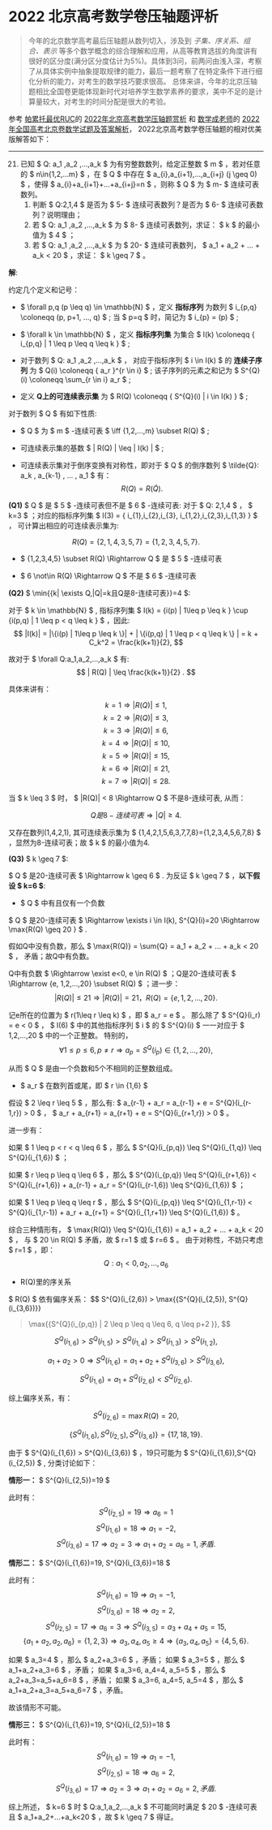 # 2022 北京高考数学卷压轴题评析

> 今年的北京数学高考最后压轴题从数列切入，涉及到 _子集、序关系、组合、表示_ 等多个数学概念的综合理解和应用，从高等教育选拔的角度讲有很好的区分度(满分区分度估计为5%)。具体到3问，前两问由浅入深，考察了从具体实例中抽象提取规律的能力，最后一题考察了在特定条件下进行细化分析的能力，对考生的数学技巧要求很高。
> 总体来讲，今年的北京压轴题相比全国卷更能体现新时代对培养学生数学素养的要求，美中不足的是计算量较大，对考生的时间分配是很大的考验。

参考
[帕累托最优RUC](https://www.zhihu.com/people/pa-lei-tuo-zui-you-ruc)的
[2022年北京高考数学压轴题赏析](https://zhuanlan.zhihu.com/p/525808497)
和
[数学成老师](https://www.toutiao.com/c/user/token/MS4wLjABAAAAuRgilIMGvUPSyaFIEq6OIxKA1ojJ0wdvSWZy3MQz0p0)的
[2022年全国高考北京卷数学试题及答案解析](https://www.toutiao.com/article/7107730552026825257/)，
2022北京高考数学卷压轴题的相对优美版解答如下：

----------------

21. 已知 $ Q: a_1 ,a_2 ,...,a_k $ 为有穷整数数列，给定正整数 $ m $ ，若对任意的 $ n\in\{1,2,...m\} $ ，在 $ Q $ 中存在 $ a_{i},a_{i+1},...,a_{i+j} (j \geq 0) $ ，使得 $ a_{i}+a_{i+1}+...+a_{i+j}=n $ ，则称 $ Q $ 为 $ m- $ 连续可表数列。
    1. 判断 $ Q:2,1,4 $ 是否为 $ 5- $ 连续可表数列？是否为 $ 6- $ 连续可表数列？说明理由；
    2. 若 $ Q: a_1 ,a_2 ,...,a_k $ 为 $ 8- $ 连续可表数列，求证： $ k $ 的最小值为 $ 4 $ ；
    2. 若 $ Q: a_1 ,a_2 ,...,a_k $ 为 $ 20- $ 连续可表数列， $ a_1 + a_2 + ... + a_k < 20 $ ，求证： $ k \geq 7 $  。

**解**:

约定几个定义和记号：

*  $ \forall p,q (p \leq q) \in \mathbb{N} $ ，定义 **指标序列** 为数列  $ i_{p,q} \coloneqq (p, p+1, ..., q)  $  ; 当  $ p=q $ 时，简记为  $ i_{p} = (p) $  ;

*  $ \forall k \in \mathbb{N} $ ，定义 **指标序列集** 为集合  $ I(k) \coloneqq \{ i_{p,q} | 1 \leq p \leq q \leq k \} $  ;

* 对于数列  $ Q: a_1 ,a_2 ,...,a_k $  ， 对应于指标序列  $ i \in I(k) $  的 **连续子序列** 为  $ Q(i) \coloneqq \{ a_r \}^{r \in i}  $  ; 该子序列的元素之和记为  $  S^{Q}(i) \coloneqq \sum_{r \in i} a_r  $  ;

* 定义 **Q上的可连续表示集** 为  $ R(Q) \coloneqq \{ S^{Q}(i) | i \in I(k) \}  $ ;

对于数列 $ Q $ 有如下性质:

*  $ Q $ 为  $ m $ -连续可表  $  \iff \{1,2,...,m\} \subset R(Q) $  ;

* 可连续表示集的基数  $  | R(Q) | \leq | I(k) |  $  ;

* 可连续表示集对于倒序变换有对称性，即对于 $ Q $ 的倒序数列  $  \tilde{Q}: a_k , a_{k-1} , ... , a_1  $  有：
 $$  R(Q) = R(\tilde{Q}) . $$ 

**(Q1)** $ Q $ 是 $ 5 $ -连续可表但不是 $ 6 $ -连续可表:
对于 $ Q: 2,1,4 $ ， $ k=3 $ ；对应的指标序列集  $  I(3) = \{ i_{1},i_{2},i_{3}, i_{1,2},i_{2,3},i_{1,3} \}  $ ， 可计算出相应的可连续表示集为:

 $$ R(Q) = \{2,1,4,3,5,7\} = \{1,2,3,4,5,7\} . $$

*  $ \{1,2,3,4,5\} \subset R(Q) \Rightarrow  Q $ 是  $ 5 $ -连续可表

*  $ 6 \not\in R(Q) \Rightarrow Q $ 不是  $ 6 $ -连续可表

**(Q2)** $ \min{\{k| \exists Q,|Q|=k且Q是8-连续可表\}}=4 $:

对于  $ k \in \mathbb{N} $ , 指标序列集  $ I(k) = \{i(p) | 1\leq p \leq k \} \cup \{i(p,q) | 1 \leq p < q \leq k \} $ ，因此:
 $$ 
|I(k)| = |\{i(p) | 1\leq p \leq k \}| + | \{i(p,q) | 1 \leq p < q \leq k \} | = k + C_k^2 = \frac{k(k+1)}{2},
 $$ 

故对于  $ \forall Q:a_1,a_2,...,a_k $  有:  $$  | R(Q) | \leq  \frac{k(k+1)}{2} .  $$ 

具体来讲有：

  $$  k=1 \Rightarrow |R(Q)| \leq 1  ,  $$ 
  $$  k=2 \Rightarrow |R(Q)| \leq 3  ,  $$ 
  $$  k=3 \Rightarrow |R(Q)| \leq 6  ,  $$ 
  $$  k=4 \Rightarrow |R(Q)| \leq 10 ,  $$ 
  $$  k=5 \Rightarrow |R(Q)| \leq 15 ,  $$ 
  $$  k=6 \Rightarrow |R(Q)| \leq 21 ,  $$ 
  $$  k=7 \Rightarrow |R(Q)| \leq 28 .  $$ 

当  $  k \leq 3  $  时， $ |R(Q)| < 8 \Rightarrow Q $  不是8-连续可表, 从而：

 $$ Q是8-连续可表 \Rightarrow |Q| \geq 4 . $$ 

又存在数列(1,4,2,1), 其可连续表示集为  $ \{1,4,2,1,5,6,3,7,7,8\}=\{1,2,3,4,5,6,7,8\} $ ，显然为8-连续可表；故 $ k $ 的最小值为4.

**(Q3)** $  k \geq 7 $:

 $ Q $ 是20-连续可表  $ \Rightarrow k \geq 6 $ . 为反证 $ k \geq 7 $ ，**以下假设  $ k=6 $**:

*  $ Q $  中有且仅有一个负数

 $ Q $ 是20-连续可表  $ \Rightarrow \exists i \in I(k), S^{Q}(i)=20 \Rightarrow \max{R(Q) \geq 20 } $ .

假如Q中没有负数，那么  $  \max{R(Q)} = \sum{Q} = a_1 + a_2 + ... + a_k < 20  $ ， 矛盾；故Q中有负数。

Q中有负数  $ \Rightarrow \exist e<0, e \in R(Q) $ ；Q是20-连续可表 $ \Rightarrow \{e, 1,2,...,20\} \subset R(Q) $ ；进一步：
 $$
 |R(Q)| \leq 21 \Rightarrow |R(Q)|=21，  R(Q) = \{e, 1,2,...,20\} . 
 $$

记e所在的位置为 $ r(1\leq r \leq k) $ ，即  $ a_r = e $ 。
那么除了  $ S^{Q}(i_r) = e < 0 $ ，  $ I(6) $ 中的其他指标序列  $ i $  的  $ S^{Q}(i) $  一一对应于  $ 1,2,...,20 $ 中的一个正整数。
特别的，
 $$ \forall 1 \leq p \leq 6, p \neq r \Rightarrow a_p = S^{Q}(i_p) \in \{1,2,...,20\} , $$

从而 $ Q $ 是由一个负数和5个不相同的正整数组成。

*  $ a_r $  在数列首或尾，即  $ r \in \{1,6\} $ 

假设 $ 2 \leq r \leq 5 $ ，那么有:
 $ a_{r-1} + a_r = a_{r-1} + e = S^{Q}(i_{r-1,r}) > 0 $ ，
 $ a_r + a_{r+1} = a_{r+1} + e = S^{Q}(i_{r+1,r}) > 0 $ 。

进一步有：

如果  $ 1 \leq p < r < q \leq 6 $ ，那么  $ S^{Q}(i_{p,q}) \leq S^{Q}(i_{1,q}) \leq S^{Q}(i_{1,6}) $ ；

如果  $ r \leq p \leq q \leq 6 $ ，那么  $ S^{Q}(i_{p,q}) \leq S^{Q}(i_{r+1,6}) < S^{Q}(i_{r+1,6}) + a_{r-1} + a_r = S^{Q}(i_{r-1,6}) \leq S^{Q}(i_{1,6}) $ ；

如果  $ 1 \leq p \leq q \leq r $ ，那么  $ S^{Q}(i_{p,q}) \leq S^{Q}(i_{1,r-1}) < S^{Q}(i_{1,r-1}) + a_r + a_{r+1} = S^{Q}(i_{1,r+1}) \leq S^{Q}(i_{1,6}) $  。

综合三种情形有，
 $ \max{R(Q)} \leq S^{Q}(i_{1,6}) = a_1 + a_2 + ... + a_k < 20 $  ，
与  $ 20 \in R(Q) $  矛盾，故  $ r=1 $  或  $ r=6 $ 。
由于对称性，不妨只考虑  $ r=1 $  ，即：
 $$  Q: a_1 < 0, a_2 , ... , a_6  $$ 

<!-- *  $  \min{\{a_2,a_3,a_4,a_5,a_6\}} \leq 2  $ 

记  $  \delta = \min{\{a_2,a_3,a_4,a_5,a_6\}}  $ ，有：
 $$ 
20 = a_2+a_3+a_4+a_5+a_6 \geq \delta+(\delta+1)+(\delta+2)+(\delta+3)+(\delta+4) =5\delta+10, 
 $$ 
因此  $  \delta \leq 2 $ 。

当  $ \delta=2 $  时， $ \{a_2,a_3,a_4,a_5,a_6\} = \{2,3,4,5,6\} $  ，进一步：

 $$  1\in R(Q) \Rightarrow a_1 = -1, a_2 = 2 ; $$ 
 $$  a_1+a_2+a_3 = 1+a_3 \not\in \{2,3,4,5,6\} \Rightarrow a_3=6; $$ 
 $$  a_1+a_2+a_3 = 7 \Rightarrow a_5=5, 否则 a_4+a_5=7或a_5+a_6=7; $$ 
 $$  3\in\{a_4,a_6\} \Rightarrow 8 \in \{a_4+a_5,a_5+a_6\} ; $$ 
 $  a_2+a_3=8 \Rightarrow $  矛盾， 从而 $ \delta \neq 2 $ 。

当  $ \delta=1 $  时， $ \{a_2,a_3,a_4,a_5,a_6\} $  可能的取值为:
 $$ 
\{1,2,3,4,10\},
\{1,2,3,5,9\},
\{1,2,3,6,8\},
\{1,2,4,5,8\},
\{1,2,4,6,7\},
\{1,3,4,5,7\}
 $$  -->

* R(Q)里的序关系

 $ R(Q) $  依有偏序关系：
 $$ 
S^{Q}(i_{2,6}) > \max{\{S^{Q}(i_{2,5}), S^{Q}(i_{3,6})\}}
> \max{\{S^{Q}(i_{p,q}) | 2 \leq p \leq q \leq 6, q \leq p+2 \}},
 $$ 

 $$ 
S^{Q}(i_{1,6})> S^{Q}(i_{1,5})> S^{Q}(i_{1,4})> S^{Q}(i_{1,3})> S^{Q}(i_{1,2}),
 $$ 

 $$ 
a_1+a_2>0 \Rightarrow S^{Q}(i_{1,6}) = a_1+a_2 + S^{Q}(i_{3,6}) > S^{Q}(i_{3,6}),
 $$ 

 $$ 
S^{Q}(i_{1,6}) = a_1 + S^{Q}(i_{2,6}) < S^{Q}(i_{2,6}).
 $$ 

综上偏序关系，有：

 $$ 
S^{Q}(i_{2,6}) = \max{R(Q)} = 20,
 $$ 

 $$ 
\{S^{Q}(i_{1,6}),S^{Q}(i_{2,5}),S^{Q}(i_{3,6})\} = \{17,18,19\}.
 $$ 

由于  $ S^{Q}(i_{1,6}) > S^{Q}(i_{3,6}) $ ，19只可能为 $ S^{Q}(i_{1,6}),S^{Q}(i_{2,5}) $ , 分类讨论如下：

**情形一：** $ S^{Q}(i_{2,5})=19 $ 

此时有：
 $$ 
S^{Q}(i_{2,5})=19 \Rightarrow a_6 = 1
 $$ 
 $$ 
S^{Q}(i_{1,6})=18 \Rightarrow a_1 = -2,
 $$ 
 $$  
S^{Q}(i_{3,6})=17 \Rightarrow a_2 = 3 \Rightarrow a_1+a_2=a_6=1, 矛盾.
 $$ 

**情形二：**  $ S^{Q}(i_{1,6})=19, S^{Q}(i_{3,6})=18 $ 

此时有：
 $$ 
S^{Q}(i_{1,6})=19 \Rightarrow a_1 = -1,
 $$ 
 $$ 
S^{Q}(i_{3,6})=18 \Rightarrow a_2 = 2,
 $$ 
 $$ 
S^{Q}(i_{2,5})=17 \Rightarrow a_6 = 3
\Rightarrow S^{Q}(i_{3,5})=a_3+a_4+a_5=15,
 $$ 
 $$ 
\{a_1+a_2,a_2,a_6\}=\{1,2,3\} \Rightarrow a_3,a_4,a_5 \geq 4
\Rightarrow \{a_3,a_4,a_5\} = \{4,5,6\}.
 $$ 

如果 $ a_3=4 $ ，那么 $ a_2+a_3=6 $ ，矛盾；
如果 $ a_3=5 $ ，那么 $ a_1+a_2+a_3=6 $ ，矛盾；
如果 $ a_3=6, a_4=4, a_5=5 $ ，那么 $ a_2+a_3=a_5+a_6=8 $ ，矛盾；
如果 $ a_3=6, a_4=5, a_5=4 $ ，那么 $ a_1+a_2+a_3=a_5+a_6=7 $ ，矛盾。

故该情形不可能。

**情形三：** $ S^{Q}(i_{1,6})=19, S^{Q}(i_{2,5})=18 $ 

此时有：
 $$ 
S^{Q}(i_{1,6})=19 \Rightarrow a_1 = -1,
 $$ 
 $$ 
S^{Q}(i_{2,5})=18 \Rightarrow a_6 = 2,
 $$ 
 $$ 
S^{Q}(i_{3,6})=17 \Rightarrow a_2 = 3 \Rightarrow a_1 + a_2 = a_6 = 2, 矛盾.
 $$ 

综上所述， $ k=6 $  时  $ Q:a_1,a_2,...,a_k $ 不可能同时满足 $ 20 $ -连续可表且 $ a_1+a_2+...+a_k<20 $ ，故 $ k \geq 7 $ 得证。
